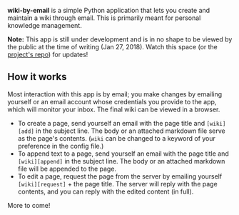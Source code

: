 **wiki-by-email** is a simple Python application that lets you create and maintain a wiki through email. This is primarily meant for personal knowledge management.

**Note:** This app is still under development and is in no shape to be viewed by the public at the time of writing (Jan 27, 2018). Watch this space (or the [project's repo](https://github.com/abithakt/wiki-by-email)) for updates!

## How it works

Most interaction with this app is by email; you make changes by emailing yourself or an email account whose credentials you provide to the app, which will monitor your inbox. The final wiki can be viewed in a browser.

* To create a page, send yourself an email with the page title and `[wiki][add]` in the subject line. The body or an attached markdown file serve as the page's contents. (`wiki` can be changed to a keyword of your preference in the config file.)
* To append text to a page, send yourself an email with the page title and `[wiki][append]` in the subject line. The body or an attached markdown file will be appended to the page.
* To edit a page, request the page from the server by emailing yourself `[wiki][request]` + the page title. The server will reply with the page contents, and you can reply with the edited content (in full).

More to come!

<!---
Installation)
Usage
Known issues
Contributing
License
--->
